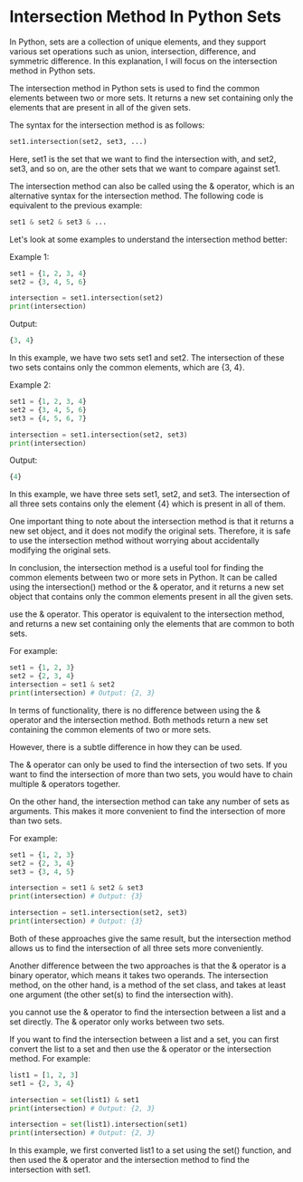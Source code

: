 # Intersection Method In Python Sets

In Python, sets are a collection of unique elements, and they support various set operations such as union, intersection, difference, and symmetric difference. In this explanation, I will focus on the intersection method in Python sets.

The intersection method in Python sets is used to find the common elements between two or more sets. It returns a new set containing only the elements that are present in all of the given sets.

The syntax for the intersection method is as follows:

```python
set1.intersection(set2, set3, ...)
```

Here, set1 is the set that we want to find the intersection with, and set2, set3, and so on, are the other sets that we want to compare against set1.

The intersection method can also be called using the & operator, which is an alternative syntax for the intersection method. The following code is equivalent to the previous example:

```python
set1 & set2 & set3 & ...
```

Let's look at some examples to understand the intersection method better:

Example 1:

```python
set1 = {1, 2, 3, 4}
set2 = {3, 4, 5, 6}

intersection = set1.intersection(set2)
print(intersection)
```

Output:

```python
{3, 4}
```

In this example, we have two sets set1 and set2. The intersection of these two sets contains only the common elements, which are {3, 4}.

Example 2:

```python
set1 = {1, 2, 3, 4}
set2 = {3, 4, 5, 6}
set3 = {4, 5, 6, 7}

intersection = set1.intersection(set2, set3)
print(intersection)
```

Output:

```python
{4}
```

In this example, we have three sets set1, set2, and set3. The intersection of all three sets contains only the element {4} which is present in all of them.

One important thing to note about the intersection method is that it returns a new set object, and it does not modify the original sets. Therefore, it is safe to use the intersection method without worrying about accidentally modifying the original sets.

In conclusion, the intersection method is a useful tool for finding the common elements between two or more sets in Python. It can be called using the intersection() method or the & operator, and it returns a new set object that contains only the common elements present in all the given sets.

use the & operator. This operator is equivalent to the intersection method, and returns a new set containing only the elements that are common to both sets.

For example:

```python
set1 = {1, 2, 3}
set2 = {2, 3, 4}
intersection = set1 & set2
print(intersection) # Output: {2, 3}
```

In terms of functionality, there is no difference between using the & operator and the intersection method. Both methods return a new set containing the common elements of two or more sets.

However, there is a subtle difference in how they can be used.

The & operator can only be used to find the intersection of two sets. If you want to find the intersection of more than two sets, you would have to chain multiple & operators together.

On the other hand, the intersection method can take any number of sets as arguments. This makes it more convenient to find the intersection of more than two sets.

For example:

```python
set1 = {1, 2, 3}
set2 = {2, 3, 4}
set3 = {3, 4, 5}

intersection = set1 & set2 & set3
print(intersection) # Output: {3}

intersection = set1.intersection(set2, set3)
print(intersection) # Output: {3}
```

Both of these approaches give the same result, but the intersection method allows us to find the intersection of all three sets more conveniently.

Another difference between the two approaches is that the & operator is a binary operator, which means it takes two operands. The intersection method, on the other hand, is a method of the set class, and takes at least one argument (the other set(s) to find the intersection with).

you cannot use the & operator to find the intersection between a list and a set directly. The & operator only works between two sets.

If you want to find the intersection between a list and a set, you can first convert the list to a set and then use the & operator or the intersection method. For example:

```python
list1 = [1, 2, 3]
set1 = {2, 3, 4}

intersection = set(list1) & set1
print(intersection) # Output: {2, 3}

intersection = set(list1).intersection(set1)
print(intersection) # Output: {2, 3}
```

In this example, we first converted list1 to a set using the set() function, and then used the & operator and the intersection method to find the intersection with set1.
